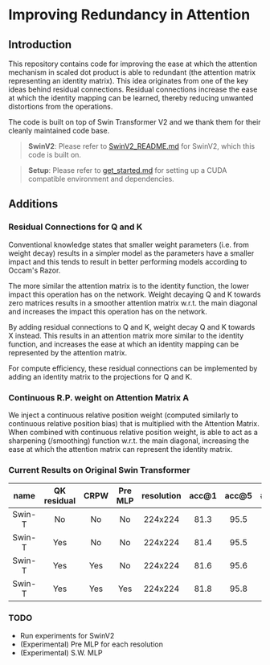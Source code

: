 # Improving Redundancy in Attention

## Introduction

This repository contains code for improving the ease at which the attention mechanism in scaled dot product is able to 
redundant (the attention matrix representing an identity matrix). This idea originates from one of the key ideas behind 
residual connections. Residual connections increase the ease at which the identity mapping can be learned, thereby 
reducing unwanted distortions from the operations.

The code is built on top of Swin Transformer V2 and we thank them for their cleanly maintained code base. 

> **SwinV2**: Please refer to [SwinV2_README.md](SwinV2_README.md) for SwinV2, which this code is built on.

> **Setup**: Please refer to [get_started.md](get_started.md) for setting up a CUDA compatible environment and 
> dependencies.

## Additions

### Residual Connections for Q and K

Conventional knowledge states that smaller weight parameters (i.e. from weight decay) results in a simpler model as the 
parameters have a smaller impact and this tends to result in better performing models according to Occam's Razor.

The more similar the attention matrix is to the identity function, the lower impact this operation has on the network. 
Weight decaying Q and K towards zero matrices results in a smoother attention matrix w.r.t. the main diagonal and 
increases the impact this operation has on the network. 

By adding residual connections to Q and K, weight decay Q and K towards X instead. This results in an 
attention matrix more similar to the identity function, and increases the ease at which an identity mapping can be
represented by the attention matrix. 

For compute efficiency, these residual connections can be implemented by adding an identity matrix to the projections 
for Q and K.

### Continuous R.P. weight on Attention Matrix A

We inject a continuous relative position weight (computed similarly to continuous relative position bias) that is 
multiplied with the Attention Matrix. When combined with continuous relative position weight, is able to act as a 
sharpening (/smoothing) function w.r.t. the main diagonal, increasing the ease at which the attention matrix can 
represent the identity matrix.

### Current Results on Original Swin Transformer


|  name   | QK residual | CRPW | Pre MLP | resolution | acc@1 | acc@5 | #params | FLOPs |                          ImageNet 1K logs                           |
|:-------:|:-----------:|:----:|:-------:|:----------:|:-----:|:-----:|:-------:|:-----:|:-------------------------------------------------------------------:|
| Swin-T  |     No      |  No  |   No    |  224x224   | 81.3  | 95.5  |   28M   | 4.5G  |          [logs](logs/log_swin_tiny_patch4_window7_224.txt)          |
| Swin-T  |     Yes     |  No  |   No    |  224x224   | 81.4  | 95.5  |   28M   | 4.5G  |                                                                     |
| Swin-T  |     Yes     | Yes  |   No    |  224x224   | 81.6  | 95.6  |   28M   | 4.5G  |    [logs](logs/log_swin_tiny_patch4_window7_224_qkres_crpw.txt)     | 
| Swin-T  |     Yes     | Yes  |   Yes   |  224x224   | 81.8  | 95.8  |   28M   | 4.5G  | [logs](logs/log_swin_tiny_patch4_window7_224_qkres_crpw_premlp.txt) |



### TODO
- Run experiments for SwinV2
- (Experimental) Pre MLP for each resolution 
- (Experimental) S.W. MLP 